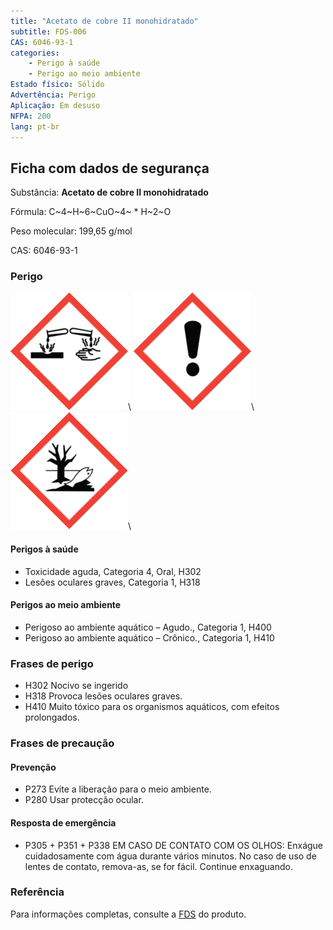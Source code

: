 ```yaml
---
title: "Acetato de cobre II monohidratado"
subtitle: FDS-006
CAS: 6046-93-1
categories: 
    - Perigo à saúde
    - Perigo ao meio ambiente
Estado físico: Sólido
Advertência: Perigo
Aplicação: Em desuso
NFPA: 200
lang: pt-br
---
```


## Ficha com dados de segurança

Substância: **Acetato de cobre II monohidratado**

Fórmula: C~4~H~6~CuO~4~ * H~2~O

Peso molecular: 199,65 g/mol

CAS: 6046-93-1

### Perigo

![Corrosão](pic/GHS05.png)\ ![Ponto de exclamação](pic/GHS07.png)\ ![Meio ambiente](pic/GHS09.png)\

#### Perigos à saúde

- Toxicidade aguda, Categoria 4, Oral, H302
- Lesões oculares graves, Categoria 1, H318

#### Perigos ao meio ambiente

- Perigoso ao ambiente aquático – Agudo., Categoria 1, H400
- Perigoso ao ambiente aquático – Crônico., Categoria 1, H410

### Frases de perigo

- H302 Nocivo se ingerido
- H318 Provoca lesões oculares graves.
- H410 Muito tóxico para os organismos aquáticos, com efeitos prolongados.

### Frases de precaução

#### Prevenção

- P273 Evite a liberação para o meio ambiente.
- P280 Usar protecção ocular.

#### Resposta de emergência

- P305 + P351 + P338 EM CASO DE CONTATO COM OS OLHOS: Enxágue cuidadosamente com água durante vários minutos. No caso de uso de lentes de contato, remova-as, se for fácil. Continue enxaguando.

### Referência

Para informações completas, consulte a [FDS](https://drive.google.com/file/d/1W5x8rm9qiS13v6WjkOuznIq8InPd90HV/view) do produto.
